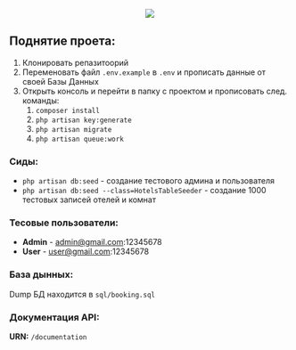 <p align="center"><img src="https://laravel.com/assets/img/components/logo-laravel.svg"></p>

## Поднятие проета:

1. Клонировать репазитоорий
2. Переменовать файл `.env.example` в `.env` и прописать данные от своей Базы Данных
3. Открыть консоль и перейти в папку с проектом и прописовать след. команды:
    1. `composer install`
    2. `php artisan key:generate`
    3. `php artisan migrate`
    4. `php artisan queue:work`

### Сиды:
* `php artisan db:seed` - создание тестового админа и пользователя
* `php artisan db:seed --class=HotelsTableSeeder` - создание 1000 тестовых записей отелей и комнат
### Тесовые пользователи:
* **Admin** - admin@gmail.com:12345678
* **User** - user@gmail.com:12345678
### База дынных:
Dump БД находится в `sql/booking.sql`
### Документация API:
**URN:** `/documentation`